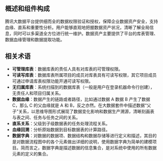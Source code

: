 ## 概述和组件构成
腾讯大数据平台提供细而全的数据权限验证和授权，保障企业数据资产安全，支持血缘、直系和重要性分析。用户能够直观地把握数据资产状况，清晰了解全局信息，同时可以多渠道全方位进行统一维护。数据资产主要提供了平台的库表管理、数据血缘管理和数据提取功能。
## 相关术语
- **可管理库表**：数据库表的责任人具有对库表的可管理权限。
- **可读写库表**：数据库表所属项目的成员对库表具有可读写权限，其它项目成员可通过申请库表权限功能开通可读写权限。
- **无归属库表**：系统扫描到的数据库表（一般是用户在登录机器命令行创建），无责任人和项目归属关系。
- **数据血缘**：数据产生的链路或者路径，比如通过数据 A 数据 B 产生了数据 C，那么 C 的父血缘就是 A 和 B，反之亦然。在大数据套件中描述数据“父子”关系，以思维导图形式展现了数据变化影响和数据生产溯源，清晰刻画表与表之间、任务与任务之间的关系。
- **直系关系**：父级到子级数据表的任务处理流程关系。
- **血缘回溯**：分析原始数据到目标数据表的计算路径。
- **数据字典**：对数据的数据项、数据结构和数据存储等进行定义和描述，其目的是对数据流程图中的各个元素做出详细的说明，使用数据字典为简单的建模项目。简而言之，数据字典是描述数据的信息集合，是对系统中使用的所有数据元素的定义的集合。

